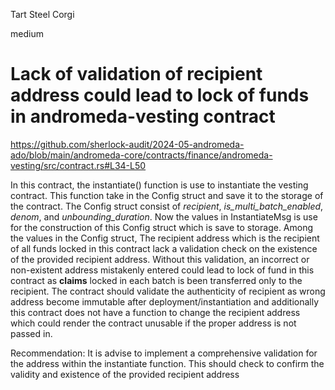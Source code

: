 Tart Steel Corgi

medium

# Lack of validation of recipient address could lead to lock of funds in andromeda-vesting contract

https://github.com/sherlock-audit/2024-05-andromeda-ado/blob/main/andromeda-core/contracts/finance/andromeda-vesting/src/contract.rs#L34-L50

In this contract, the instantiate() function is use to instantiate the vesting contract. This function take in the Config struct and save it to the storage of the contract.
The Config struct consist of _recipient_, _is_multi_batch_enabled_, _denom_, and _unbounding_duration_. Now the values in InstantiateMsg is use for the construction of this  Config struct which is save to storage. Among the values in the Config struct, The recipient address which is the recipient of all funds locked in this contract lack a validation check on the existence of the provided recipient address. Without this validation, an incorrect or non-existent address mistakenly entered could lead to lock of fund in this contract as **claims** locked in each batch is been transferred only to the recipient. 
The contract should validate the authenticity of recipient as wrong address become immutable after deployment/instantiation and additionally this contract does not have a function to change the recipient address which could render the contract unusable if the proper address is not passed in.

Recommendation:
It is advise to implement a comprehensive validation for the address within the instantiate function. This should check to confirm the validity and existence of the provided recipient address
 